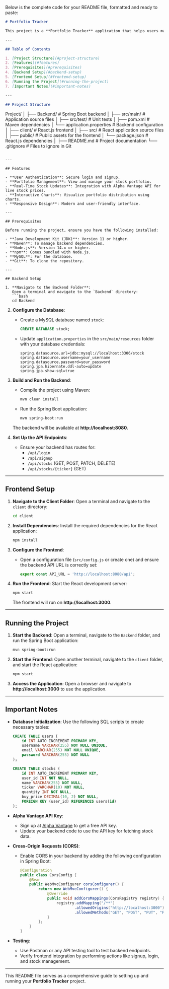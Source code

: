 Below is the complete code for your README file, formatted and ready to paste:

```markdown
# Portfolio Tracker

This project is a **Portfolio Tracker** application that helps users manage their stock portfolios effectively. It features a **React.js frontend** and a **Spring Boot backend**, with a **MySQL database** for data storage. Users can track stocks, visualize their portfolio, and access real-time stock price updates using the Alpha Vantage API.

---

## Table of Contents

1. [Project Structure](#project-structure)
2. [Features](#features)
3. [Prerequisites](#prerequisites)
4. [Backend Setup](#backend-setup)
5. [Frontend Setup](#frontend-setup)
6. [Running the Project](#running-the-project)
7. [Important Notes](#important-notes)

---

## Project Structure

```
Project/
│
├── Backend/          # Spring Boot backend
│   ├── src/main/     # Application source files
│   ├── src/test/     # Unit tests
│   ├── pom.xml       # Maven dependencies
│   └── application.properties # Backend configuration
│
├── client/           # React.js frontend
│   ├── src/          # React application source files
│   ├── public/       # Public assets for the frontend
│   └── package.json  # React.js dependencies
│
├── README.md         # Project documentation
└── .gitignore        # Files to ignore in Git
```

---

## Features

- **User Authentication**: Secure login and signup.
- **Portfolio Management**: View and manage your stock portfolio.
- **Real-Time Stock Updates**: Integration with Alpha Vantage API for live stock prices.
- **Interactive Charts**: Visualize portfolio distribution using charts.
- **Responsive Design**: Modern and user-friendly interface.

---

## Prerequisites

Before running the project, ensure you have the following installed:

- **Java Development Kit (JDK)**: Version 11 or higher.
- **Maven**: To manage backend dependencies.
- **Node.js**: Version 14.x or higher.
- **npm**: Comes bundled with Node.js.
- **MySQL**: For the database.
- **Git**: To clone the repository.

---

## Backend Setup

1. **Navigate to the Backend Folder**:
   Open a terminal and navigate to the `Backend` directory:
   ```bash
   cd Backend
   ```

2. **Configure the Database**:
   - Create a MySQL database named `stock`:
     ```sql
     CREATE DATABASE stock;
     ```
   - Update `application.properties` in the `src/main/resources` folder with your database credentials:
     ```properties
     spring.datasource.url=jdbc:mysql://localhost:3306/stock
     spring.datasource.username=your_username
     spring.datasource.password=your_password
     spring.jpa.hibernate.ddl-auto=update
     spring.jpa.show-sql=true
     ```

3. **Build and Run the Backend**:
   - Compile the project using Maven:
     ```bash
     mvn clean install
     ```
   - Run the Spring Boot application:
     ```bash
     mvn spring-boot:run
     ```
   The backend will be available at **http://localhost:8080**.

4. **Set Up the API Endpoints**:
   - Ensure your backend has routes for:
     - `/api/login`
     - `/api/signup`
     - `/api/stocks` (GET, POST, PATCH, DELETE)
     - `/api/stocks/{ticker}` (GET)

---

## Frontend Setup

1. **Navigate to the Client Folder**:
   Open a terminal and navigate to the `client` directory:
   ```bash
   cd client
   ```

2. **Install Dependencies**:
   Install the required dependencies for the React application:
   ```bash
   npm install
   ```

3. **Configure the Frontend**:
   - Open a configuration file (`src/config.js` or create one) and ensure the backend API URL is correctly set:
     ```javascript
     export const API_URL = 'http://localhost:8080/api';
     ```

4. **Run the Frontend**:
   Start the React development server:
   ```bash
   npm start
   ```
   The frontend will run on **http://localhost:3000**.

---

## Running the Project

1. **Start the Backend**:
   Open a terminal, navigate to the `Backend` folder, and run the Spring Boot application:
   ```bash
   mvn spring-boot:run
   ```

2. **Start the Frontend**:
   Open another terminal, navigate to the `client` folder, and start the React application:
   ```bash
   npm start
   ```

3. **Access the Application**:
   Open a browser and navigate to **http://localhost:3000** to use the application.

---

## Important Notes

- **Database Initialization**:
  Use the following SQL scripts to create necessary tables:
  ```sql
  CREATE TABLE users (
      id INT AUTO_INCREMENT PRIMARY KEY,
      username VARCHAR(255) NOT NULL UNIQUE,
      email VARCHAR(255) NOT NULL UNIQUE,
      password VARCHAR(255) NOT NULL
  );

  CREATE TABLE stocks (
      id INT AUTO_INCREMENT PRIMARY KEY,
      user_id INT NOT NULL,
      name VARCHAR(255) NOT NULL,
      ticker VARCHAR(10) NOT NULL,
      quantity INT NOT NULL,
      buy_price DECIMAL(10, 2) NOT NULL,
      FOREIGN KEY (user_id) REFERENCES users(id)
  );
  ```

- **Alpha Vantage API Key**:
  - Sign up at [Alpha Vantage](https://www.alphavantage.co/) to get a free API key.
  - Update your backend code to use the API key for fetching stock data.

- **Cross-Origin Requests (CORS)**:
  - Enable CORS in your backend by adding the following configuration in Spring Boot:
    ```java
    @Configuration
    public class CorsConfig {
        @Bean
        public WebMvcConfigurer corsConfigurer() {
            return new WebMvcConfigurer() {
                @Override
                public void addCorsMappings(CorsRegistry registry) {
                    registry.addMapping("/**")
                            .allowedOrigins("http://localhost:3000")
                            .allowedMethods("GET", "POST", "PUT", "PATCH", "DELETE");
                }
            };
        }
    }
    ```

- **Testing**:
  - Use Postman or any API testing tool to test backend endpoints.
  - Verify frontend integration by performing actions like signup, login, and stock management.

---

This README file serves as a comprehensive guide to setting up and running your **Portfolio Tracker** project.
```
